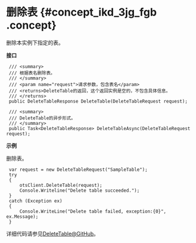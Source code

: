 # 删除表 {#concept_ikd_3jg_fgb .concept}

删除本实例下指定的表。

**接口**

```language-csharp
 /// <summary>
 /// 根据表名删除表。
 /// </summary>
 /// <param name="request">请求参数，包含表名</param>
 /// <returns>DeleteTable的返回，这个返回实例是空的，不包含具体信息。
 /// </returns>
 public DeleteTableResponse DeleteTable(DeleteTableRequest request);

 /// <summary>
 /// DeleteTable的异步形式。
 /// </summary>
 public Task<DeleteTableResponse> DeleteTableAsync(DeleteTableRequest request);

```

**示例**

删除表。

```language-csharp
 var request = new DeleteTableRequest("SampleTable");
 try
 {
     otsClient.DeleteTable(request);
     Console.Writeline("Delete table succeeded.");
 }
 catch (Exception ex)
 {
     Console.WriteLine("Delete table failed, exception:{0}", ex.Message);
 }

```

详细代码请参见[DeleteTable@GitHub](https://github.com/aliyun/aliyun-tablestore-csharp-sdk/blob/master/sample/Samples/CreateTableSample.cs)。

